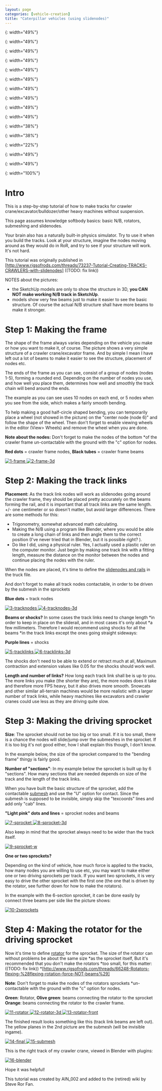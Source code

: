 ```yaml
---
layout: page
categories: [vehicle-creation]
title: "Caterpillar vehicles (using slidenodes)"
---
```



[1-frame]:          /images/caterpillar-slidenodes-01-frame.png
{: width="49%"}

[2-frame-3d]:       /images/caterpillar-slidenodes-02-frame-3d.png
{: width="49%"}

[3-tracknodes]:     /images/caterpillar-slidenodes-03-track-nodes.png
{: width="49%"}

[4-tracknodes-3d]:  /images/caterpillar-slidenodes-04-track-nodes-3d.png
{: width="49%"}

[5-tracklinks]:     /images/caterpillar-slidenodes-05-track-links.png
{: width="49%"}

[6-tracklinks-3d]:  /images/caterpillar-slidenodes-06-track-links-3d.png
{: width="49%"}

[7-sprocket]:       /images/caterpillar-slidenodes-07-sprocket.png
{: width="49%"}

[8-sprocket-3d]:    /images/caterpillar-slidenodes-08-sprocket-3d.png
{: width="49%"}

[9-sprocket-w]:     /images/caterpillar-slidenodes-09-sprocket-3d-width.png
{: width="49%"}

[10-2sprockets]:    /images/caterpillar-slidenodes-10-double-sprocket-3d.png
{: width="49%"}

[11-rotator]:       /images/caterpillar-slidenodes-11-rotator.png
{: width="38%"}

[12-rotator-3d]:    /images/caterpillar-slidenodes-12-rotator-3d.png
{: width="38%"}

[13-rotator-front]: /images/caterpillar-slidenodes-13-rotator-3d-front.png
{: width="22%"}

[14-final]:         /images/caterpillar-slidenodes-14-final.png
{: width="49%"}

[15-submesh]:       /images/caterpillar-slidenodes-15-final-submesh.png
{: width="49%"}

[16-blender]:       /images/caterpillar-slidenodes-16-blender.png
{: width="100%"}

# Intro

This is a step-by-step tutorial of how to make tracks for crawler crane/excavator/bulldozer/other heavy machines without suspension.

This page assumes knowledge softbody basics: basic N/B, rotators, submeshing and slidenodes.

Your brain also has a naturally built-in physics simulator. Try to use it when you build the tracks. 
Look at your structure, imagine the nodes moving around as they would do in RoR, 
and try to see if your structure will work. It's not hard.

This tutorial was originally published in [http://www.rigsofrods.com/threads/73237-Tutorial-Creating-TRACKS-CRAWLERS-with-slidenodes] ((TODO: fix link))

NOTES about the pictures:

* the SketchUp models are only to show the structure in 3D, **you CAN NOT make working N/B track in SketchUp**.
* models show very few beams just to make it easier to see the basic structure. 
  Of course the actual N/B structure shall have more beams to make it stronger.

# Step 1: Making the frame

The shape of the frame always varies depending on the vehicle you make or 
how you want to make it, of course. The picture shows a very simple structure 
of a crawler crane/excavator frame. And by simple I mean I have left out 
a lot of beams to make it easier to see the structure, placement of nodes etc.

The ends of the frame as you can see, consist of a group of nodes (nodes 1-5), 
forming a rounded end. Depending on the number of nodes you use, and how well 
you place them, determines how well and smoothly the track chain will bend around the ends.

The example as you can see uses 10 nodes on each end, 
or 5 nodes when you see from the side, which makes a fairly smooth bending.

To help making a good half-circle shaped bending, you can temporarily place a wheel 
(not showed in the picture) on the "center node (node 6)" and follow the shape 
of the wheel. Then don't forget to enable viewing wheels in the 
editor (View> Wheels) and remove the wheel when you are done.

**Note about the nodes:** Don't forget to make the nodes of the bottom 
*of the crawler frame un-contactable with the ground with the "c" option for nodes.

**Red dots** = crawler frame nodes, **Black tubes** = crawler frame beams

[ ![1-frame]    ](/images/caterpillar-slidenodes-01-frame.png)
[ ![2-frame-3d] ](/images/caterpillar-slidenodes-02-frame-3d.png)

# Step 2: Making the track links

**Placement:** As the track link nodes will work as slidenodes going around 
the crawler frame, they should be placed pretty accurately on the beams forming the rail, 
and it is important that all track links are the same length. +/- one centimeter or so 
doesn't matter, but avoid larger differences. There are some methods for this: 

* Trigonometry, somewhat advanced math calculating.
* Making the N/B using a program like Blender, where you would be able to create 
  a long chain of links and then angle them to the correct position 
  (I've never tried that in Blender, but it is possible right? ).
* Do like I did, using a physical ruler. Yes, I actually used a plastic ruler 
  on the computer monitor. Just begin by making one track link with a fitting 
  length, measure the distance on the monitor between the nodes and continue 
  placing the nodes with the ruler.

When the nodes are placed, it's time to define the 
[slidenodes and rails](/technical/fileformat-truck#slide-nodes)
in the truck file.

And don't forget to make all track nodes contactable, in order to be driven by the submesh in the sprockets

**Blue dots** = track nodes

[ ![3-tracknodes]    ](/images/caterpillar-slidenodes-03-track-nodes.png)
[ ![4-tracknodes-3d] ](/images/caterpillar-slidenodes-04-track-nodes-3d.png)

**Beams or shocks?** In some cases the track links need to change length 
*in order to keep in place on the sliderail, and in most cases it's only about 
*a few millimeters. Therefore I would recommend using shocks for all the beams 
*in the track links except the ones going straight sideways:

**Purple lines** = shocks

[ ![5-tracklinks]    ](/images/caterpillar-slidenodes-05-track-links.png)
[ ![6-tracklinks-3d] ](/images/caterpillar-slidenodes-06-track-links-3d.png)

The shocks don't need to be able to extend or retract much at all, 
Maximum contraction and extension values like 0.05 for the shocks should work well.

**Length and number of links?** How long each track link shall be is up to you. 
The more links you make (the shorter they are), the more nodes does it take 
and therefore more FPS heavy, but it also drives more smooth. 
Snowcats and other similar all-terrain machines would be more realistic 
with a larger number of track links, while heavy machines like excavators 
and crawler cranes could use less as they are driving quite slow.

# Step 3: Making the driving sprocket

**Size**: The sprocket should not be too big or too small. If it is too small, 
there is a chance the nodes will slide/jump over the submeshes in the sprocket.
If it is too big it's not good either, how I shall explain this though, I don't know.

In the example below, the size of the sprocket compared to the "bending frame" thingy is fairly good.

**Number of "sections"**: In my example below the sprocket is built up by 6 "sections". 
How many sections that are needed depends on size of the track and the length of the track links.

When you have built the basic structure of the sprocket, add the contactable 
[submesh](/technical/fileformat-truck#submesh) and use the "U" option for contact. 
Since the submesh is supposed to be invisible, simply skip the "texcoords" lines 
and add only "cab" lines.

**"Light pink" dots and lines** = sprocket nodes and beams

[ ![7-sprocket]    ](/images/caterpillar-slidenodes-07-sprocket.png)
[ ![8-sprocket-3d] ](/images/caterpillar-slidenodes-08-sprocket-3d.png)

Also keep in mind that the sprocket always need to be wider than the track itself.

[ ![9-sprocket-w]  ](/images/caterpillar-slidenodes-09-sprocket-3d-width.png)

**One or two sprockets?**

Depending on the kind of vehicle, how much force is applied to the tracks, 
how many nodes you are willing to use etc, you may want to make either one or two 
driving sprockets per track. If you want two sprockets, it is very easy to drive 
the other sprocket with the first one (the one that is driven by the rotator, 
see further down for how to make the rotators).

In the example with the 6-section sprocket, it can be done easily by 
connect three beams per side like the picture shows:

[ ![10-2sprockets] ](/images/caterpillar-slidenodes-10-double-sprocket-3d.png)

# Step 4: Making the rotator for the driving sprocket

Now it's time to define [rotator](/technical/fileformat-truck#rotators) for the sprocket. 
The size of the rotator can without problems be about the same size 
*as the sprocket itself, But it's recommended that you don't make the rotators 
*too small, for this matter: ((TODO: fix link)) 
*[http://www.rigsofrods.com/threads/66248-Rotators-flexing-%28flexing-rotation-force-NOT-beams%29]

**Note**: Don't forget to make the nodes of the rotators sprockets 
*un-contactable with the ground with the "c" option for nodes.

**Green**: Rotator, **Olive green**: beams connecting the rotator to the sprocket
**Orange**: beams connecting the rotator to the crawler frame.

[ ![11-rotator]       ](/images/caterpillar-slidenodes-11-rotator.png)
[ ![12-rotator-3d]    ](/images/caterpillar-slidenodes-12-rotator-3d.png)
[ ![13-rotator-front] ](/images/caterpillar-slidenodes-13-rotator-3d-front.png)

The finished result looks something like this (track link beams are left out).
The yellow planes in the 2nd picture are the submesh (will be invisible ingame).
 
[ ![14-final]   ](/images/caterpillar-slidenodes-14-final.png)
[ ![15-submesh] ](/images/caterpillar-slidenodes-15-final-submesh.png)

This is the right track of my crawler crane, viewed in Blender with plugins:

[ ![16-blender] ](/images/caterpillar-slidenodes-16-blender.png)

Hope it was helpful!

This tutorial was created by AIN_002 and added to the (retired) wiki by Steve Ror Fan.
